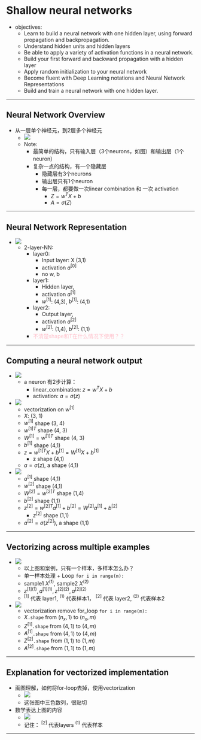 # Shallow neural networks
- objectives:
	- Learn to build a neural network with one hidden layer, using forward propagation and backpropagation.
	- Understand hidden units and hidden layers
	- Be able to apply a variety of activation functions in a neural network.
	- Build your first forward and backward propagation with a hidden layer
	- Apply random initialization to your neural network
	- Become fluent with Deep Learning notations and Neural Network Representations
	- Build and train a neural network with one hidden layer.
---

## Neural Network Overview
- 从一层单个神经元，到2层多个神经元
	- ![][image1]
	- Note:
		- 最简单的结构，只有输入层（3个neurons，如图）和输出层（1个neuron）
		- 复杂一点的结构，有一个隐藏层
			- 隐藏层有3个neurons
			- 输出层只有1个neuron
			- 每一层，都要做一次linear combination 和 一次 activation
				- $Z = w^TX + b$
				- $A = \sigma(Z)$
---

## Neural Network Representation
- ![][image2]
	- 2-layer-NN:
		- layer0:
			- Input layer: X (3,1)
			- activation $a^{[0]}$
			- no w, b
		- layer1:
			- Hidden layer,
			- activation $a^{[1]}$
			- $w^{[1]}$: (4,3), $b^{[1]}$: (4,1)
		- layer2:
			- Output layer,
			- activation $a^{[2]}$
			- $w^{[2]}$: (1,4), $b^{[2]}$: (1,1)
		- <span style="color:pink">不清楚shape和T在什么情况下使用？？</span>

---

## Computing a neural network output
- ![][image3]
	- a neuron 有2步计算：
		- linear_combination: $z = w^TX + b$
		- activation: $a = \sigma(z)$
- ![][image4]
	- vectorization on $w^{[1]}$
	- $X$: (3, 1)
	- $w^{[1]}$ shape (3, 4)
	- $w^{[1]T}$ shape (4, 3)
	- $W^{[1]} = w^{[1]T}$ shape (4, 3)
	- $b^{[1]}$ shape (4,1)
	- $z = w^{[1]T}X + b^{[1]} = W^{[1]}X + b^{[1]}$
		- z shape (4,1)
	- $a = \sigma(z)$, a shape (4,1)
- ![][image5]
	- $a^{[1]}$ shape (4,1)
	- $w^{[2]}$ shape (4,1)
	- $W^{[2]} = w^{[2]T}$ shape (1,4)
	- $b^{[2]}$ shape (1,1)
	- $z^{[2]} = w^{[2]T}a^{[1]} + b^{[2]} = W^{[2]}a^{[1]} + b^{[2]}$
		- $z^{[2]}$ shape (1,1)
	- $a^{[2]} = \sigma(z^{[2]})$, a shape (1,1)
---

## Vectorizing across multiple examples
- ![][image6]
	- 以上图和案例，只有一个样本，多样本怎么办？
	- 单一样本处理 + Loop `for i in range(m):`
	- sample1 $X^{(1)}$, sample2 $X^{(2)}$
	- $z^{[1](1)}, a^{[1](1)}, z^{[2](2)}, a^{[2](2)}$
	- $^{[1]}$ 代表 layer1, $^{(1)}$ 代表样本1， $^{[2]}$ 代表 layer2, $^{(2)}$ 代表样本2
- ![][image7]
	- vectorization remove for_loop `for i in range(m):`
	- $X$`.shape` from $(n_x, 1)$ to $(n_x, m)$
	- $Z^{[1]}$`.shape` from $(4, 1)$ to $(4, m)$
	- $A^{[1]}$`.shape` from $(4, 1)$ to $(4, m)$
	- $Z^{[2]}$`.shape` from $(1, 1)$ to $(1, m)$
	- $A^{[2]}$`.shape` from $(1, 1)$ to $(1, m)$

---

## Explanation for vectorized implementation
- 画图理解，如何将for-loop去掉，使用vectorization
	- ![][image8]
	- 这张图中三色数列，很贴切
- 数学表达上图的内容
	- ![][image9]
	- 记住： $^{[2]}$ 代表layers $^{(1)}$ 代表样本

---

[image1]: https://lh3.googleusercontent.com/a7C1XrUZCxjqgVE85HgrHvh0sdlfXHt5zrK47eopwIoz3h9tS1AjL-0H0rcxIi2eaivXPIVGV7MFvnLHclltWnrnhr9L4ipS-QZaybmWEPTk71C9e8QFtE2JwFpWEhLuplzOfjFL2L0t9W5eGwoDjXNMFU1kZML1cXjZVz1d0ztFUGqQlI6w0RXObFq8SQGrcxov08XJLpYy1DyfS_kVREAuwKKwBFwzuxeT7VugNn-CwjJlqedV7S2FZPXHnVMIRbac1qxq4nF_NHpb5F200tyDRaoINSc33g0aLgl7qKsRjeKQbCtwOD0zpNbgtvgm-Wg_XRFMqFDtK7BBFQQe1HlMqHY44lTZQyn2832VdezUCTLlXKn0Oyj6lgx0FBmGDKqHqJQCBniv9AFZSCf-zY3M0VWm4o1P4eQodK2CUh2CLovqRMTT_fooiA_D_BTfSWAi_9XDW1gvo4eXy5jr6nZ70iNwex2byAk74qk6AcrNd9iTq02sml32jCUGNmK0PQfRqgW9PePFMkdARG6TqQoq3GxIZ1r4hUtGRf_TJZdkMdZJks0D4Wh7iGBUHruHlfDEpCZ2NUEBEb_fCzhYaz8RoqrxrByLhJt0dKZjN9qfH64lyUJZ=w2014-h1136-no

[image2]: https://lh3.googleusercontent.com/Ev4_Mukf6BBI0qefa6NVOl6Y3qPykyO2gCCKC_S9gk0hw6T94cpjmxfg21lRpBXG7shnHMKhi8D5_KB-Z900H1yBBs6EXkxWhCo7y86zHgA__hZvXxWDWboE9xTnOZ_qaLsP-CiK-N8h42UBhHWLJ8mJk16rvXC2DLHKWBHNnV-LF59SE0TGm1aIadAciC4tT2wOCuAxbjMNa-tEI2IigrJOgA1hrKpHguXNQR3q6lK-Wz1xkpJ6udRHRH-y-IZWZRAbtfJk5pfgfA5O1mDBmnGHQrSvdWKGq_aoig-3ybOatnoOmgXR16qTtGwMRHnAetJmXMxrIR8WnUYa6tylvFKXArwK_9RfGWRJm3uzTngzDXnw6rl7YerVGdt5S4EG52ohJtUL8WdAHASEDruLptNBgjtcgnOYFhWlt1TCXrOrXL_p6LrAg4CIEjw59EBjQRidkNuBZCMQpSJ8kB15fhU2kgKMro0drXsFc_hlG2S91YUNtdLb-H2OafID0iRUKbcxiyIul8Cnxw4Tj_p_xAv2EQyc4zeI3iKXjChhHDWR6U2DSuleuN8mooQmuHrER47MKZxTwW7MOQsPBtgnRLfWxfaGX1PTU9AFTK2HJzHPk5bxIopA=w1914-h994-no

[image3]: https://lh3.googleusercontent.com/q7hDZyGjzi3Dn-6d09amRfcx4PMhosvE3pSapTXfsycov-f2j0D8XapuIWnY4iGwAHX4-odyGNSlW2J5WN-SOpjJ3SmTyWjLHaYRBfCAO8aIlyHobDOYoOnytQ9KODuzLN5PsGZj5K3QpqtrNCItQODlkkc0U370x3Vy0Q6u-kIqvo9XEk-LDaHyMyrMgKb6FZG5r9Nbn6TZ7ONYsJeMec2IGLeqgHvXhzbfuZBUtKMLaT5FCT-NNYt52wRPBL5WXkStCs07yaHaMDna5V69wC9Wysvt1GwPt77i9dZVE_OZL8jMABYnJ6GUkSxNt2-zizqO7Iqa4JYBXlAYcjs_W7E-rhU6hLsVsxsz2Oz1PAw3jg_tkLxxIx7VA4tNi40x81wAkSfET-8GoFEQIiDXWJJYEE-jUSkJGgTUzJKV_L0Fe9M7DngqFSCMAMG486K1PosGUCYSmEZ_-zRH5WnMMC0-ZSoQik06ZcOo5jsAsfHUT6yQp_baGBOAKxTRn57T9zSDLU7ztKUWwWQVsv-651b-ke_S0Qt-57wdXW0NuwD-1ntqAnG6QdeOVwXdahfbpaN7YhOdoOuXQGk99EKidsuRqni320Jtovbw-zvY5vmXOX8y4mFR=w1906-h980-no

[image4]: https://lh3.googleusercontent.com/2rILt7u6oST4LNLONqLQMJZ0U2ltjW5eWKIHr5OrWybpSqC6hGt_g9qURP1lJayYEy5dERxSaxC0P4xYIZLG5UyqvJ8bW0lrFrbSdpDZZxvRq46y2sLD-LtvnKn6TSrOUcW4m4LQAH4zWYhRJ-RFd3hlsm9Dp5dZQ-ZuVvVmRT4-pQolDfQKIHPSnFhcx6r7YTpMpjv4SRRCYxEoWpUFEvl7sX5AjSgHZ_BAiWC6yDg1_KPSMsPkI-C-MfSrHYFJjPgO351AisDaL8RL2b1lFBhSp1qO52nwbObFxEEvpt3FafDXax89fI_P9PfzaTQycFP4tQrJSUgeMhdqNaB4PwosP7RC0IkmbzEDMzXleInyzH337jjZlM7IR_D2AqL5ZQfvPm_3eBBS7jgesP9_C_klkjqy_2zHbHjRPu3yJzFyZIs08x2WXa4c0Dbu5xJrk3beMNaHbHMpo2I5YiF9yqZg7lLpHJ9_CGaXnfCF3YdvM7SRpBbfTGVJZTgVRz-mFPeIKGDJL5bfZjfTQ8GUHA_Mh_bg7WOpRFchUWjPpB4h94JGjloRvxQT0SiwRJT_33IbU1ftY2coiopzR_YHXzD4Jw0omIcTkgPATXkVqqnqTmYzFaES=w2036-h1136-no

[image5]: https://lh3.googleusercontent.com/1x4j2y6-QhtP_ezD5rzrWWz2r1OT-IaVPX0DFgtGBj5C9iYZBCWZVDAwWJRZMZbH4MvTW2GNqLTqhytquPvXiYvs_TKO4eUS92TqEFGbW_TD0duet7yNT7feSS1MPkXQ_cco7iSxUm-JvNRVsh5Bg-WxRLkOx9kNJKWvms3mzKOoQRigtsBdHMxU-rCiD8mn_lxkAiesKxjs1z36kQSGBN9szZPXncDxVlusk2GutwkdlfGEm_4zC8q4frO4ASTlkWI7XezsiOlCG4Hd4fZ5KvDPwph7ZAKTfM_Fs_vlNtTBtyymXLo4iouz5M1stGj3kdcu7LvkoL_iLYc3YBEg2FJeKkafvWjmiw8U-0Z8HknkkPIFLtKebbsXjGP0tnhHw46Bb5nLk3FqCRPjkX2jNRB8_59XhllLtxp1GCRLOH667eMDma_LS7T_m54mwM2Dem5NVJMdNNuk1Az7PiQ6KfbCv8dBb1LiN4AcGQ-_P-e1gfdKElqtUbSXwFT2E3d3kDClSXzdDKC1K6fMlEHdIAxln2VjY2p8KtDIrlLuZvlD_2HzOVOyMTxapwaYqNhTxke9YNcsC5pR5WGhuoDfATYKaOcY37uMMFoSi4MNWrVJid11i_VN=w1796-h912-no

[image6]: https://lh3.googleusercontent.com/AsMK8hpqAH8zIcYlnMKSUR0b61ubw6r-u0Lyn9CRLqmMQyYT8emYpF_PU5Ty_tcs8aRTmLsO28cBLAdK3bNle53onyE0PGljzk9-7p1VPlzYE6lrxP5_ZWoriNZFzAoHSEFO6hww9Qs7WG7dIttRpMyCJ6CifEW3KhsYbsFXFr-Kh8bpsFsPMZuC_q4TiZiNi4YEoxlIaVfaMpbwzEjQxRPNdAmphHxcaXLyu-IpCHE71JCvKF3Dpu7X-z8rq3sbZ-nl6deeUVtjQY9vZPqAlAoFia-Fz1T5i9WKRY2TASyIgg2bSg7CeiqU_rIOrRycNgkn5fyXdCEZLVX93kxhxfO8ZKPfGFWSosA2w6A0HOLnwpZYEiMJ2l2_LaQXWwZJKWLtblleOa_i_YYers4Z1Qn3rTLdKsgPRN9o7EYbI-I_4OD4cB36wsFaQ7Br2YMCQMmKSIpC8aLYVgCoNYG1_t7f3dH0JnBeZvb5_--tE6fESN49gRS6w2u4Do53us-Tf9Sb7XMCsEp1Uj5eTZHr2iJdzjgQWEEcGVRXYmgAJbVlaVqsdu61VWKNdG1d3WMKnA1lhKMxCOC1k2Fh943khGzTU7DUUF_J7V3yfVznHr8hwBNHD5Rq=w1910-h1136-no

[image7]: https://lh3.googleusercontent.com/aVMVShNYuHO0eCdPEuwBgok7g6O9dWvUD0_BWVw0NLAZYnpImjnTWCMnFqSiPqGDAk2KphpXd0E22BMVrsFwo4DRYXtlpUH6hM7PuJ6PDkJUhoqadxgpgWakLtISOVi85b8sYTkzo6EtUzd8IwixaMvRY3z4hVW4HKJr9xU2wmoi1U6wD-rJj8KaKmTH8lBHHqo91D3BSnbeMqeTqSZp4ryXHysARU4dxDK9yFp2tpBIjcancctQG79fKO6_ZlzxMJ1-kzaK4Rw5p_JDUy-ebZ4c-zL_KJ8QhKehPeVbqNfumtoblkKXxtvlGURp7gmAT_Gh2H80LU3zAg7HFRU1pKCij411EXzfQrbz0ZzX6WsFLIsZCvbDahe88VNFZHF9qJGnXr0xTbQPJi0zMFtrSf6dL8tzcWiFttBMxm_qO8QoTsppGyxzRjZZFr1p4zuHarB6msDxMTwWcyMJCe0X-6hlvIwzoCtkDB6NDrs_g-7UPvorV40r33KJysZJbjP6IzNLwiaFtwPro8zUafXmHF6vmEOWwMBFrp90ZIRV2U3afRoetUsGQqAYuxkH0tst8FsIAoCdG7ju84hZDPTH2yyaQfeB7CWB9YzW2LoKZ-emD9-lt4dq=w2084-h1136-no

[image8]:https://lh3.googleusercontent.com/-XSh0ZPu-iQ4WdYOD2g7w9THYiWYCfQYVFh5JLtyFk_JZtFyM22024xeTOnYm60SD_ZZIqdsVFegWPXHAnZkd16cdW1uZwGMVChI7DBpC6qDJzVUpllgPWWalEBkOKXd15IhJKQsdkzHI8jESWoVYqds_X09ox6yx8mYfgciEO6tT29MO6howBNAuiDH50KOlGarX76la05zMk8p3e4X4mmM_oiuLzMUODD-KKQxMwzCRaIRAcH1x8ICTbkTqWFdJyraDJSGUqxEVwhDR1JsPpayMfs-1xTrlV-uMEq4Bj6Eveiu3FtIeoIauf6xY6bcII0tp-ISQuOutE9YU9daoZ6BpB_mgT8Oo2vbmB6mEUAKKIvsbDyBMx818MSSVRNFKfeO9FaardxlcEJnxNOvuIML8tlKiqYHe9FujTRVe8RE4lliZdvMlmSHzSIpzDXTq7ubk7_wnYMupKGUQU-qZXqJiVEUtc_ZtkVxV4lojbMahQZdSPyHtJVavE_kNHHb48ArhJtLDXKQLcS_I0eEVhavtUVdMWFITfhzSm1AnuRBe3Fa2Q5J1QU-7WqeKvEQ41GiRdPfTjIbsDxVV5cvrN7OyDSp-PxzwdMySZ-YcPXElI8x9o0X=w2082-h1136-no

[image9]: https://lh3.googleusercontent.com/WT_DfTZ4S9Kz59BtQYvokQ1tL7TcKdgCNusH28M-3zQJXQB5VqMrcSkBLbaqWhY8Md8b0YmHXqOkFxD69NQsA0_UPSdITUTHtGFjTzbtpjo1gFaxUs-n3h_8kguhvz6LhE8F0Bj0hRylFtzXRbPTboGnJXeYtPwQ34Eajj_KxMr3ehvuvrg0Oe0ARQ-cLu2IcRxAdtPR8SNuNN7n61jEcYx0jljPDut_nhXNnEkFzT_ph4uENvKuIv3kPntD2w0676kkXPq9ptpS9chAVx-J6ux-dw_cfFdD7DirJhZKzVk7OxogUysrZglphmi57a5PCkwy3eDUN0qv5aChLXu0cmJ2v5hOmyL-3JRNj0cDhX7EioNwqxBQ3YQh0_l-VTjOGwVnvwVEM2awyuut0oWNgPnYOozxIcTKb_ymk4qZ9LjWJQGMmgMyULj5VvALmNRG7SohyFr12zK9wt9pEi5uRDaIcOe7tG0rFSKbjMGnq2TaYxiis7_oj8rXDx0Ha0rq99TN5wqCxVKrpxza0cG_wgmfTK7zNp-enYcaB-SV0i-OFEIcwE_K5zB70UuXrRz55Dnqoi_V5y0rQBxxSHVBdEDTiiKmAp-VpEKABXKszrDGNL5GJhur=w2106-h1136-no

